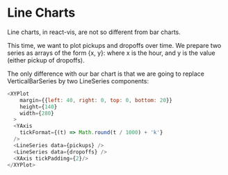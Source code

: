 <!-- INJECT:"LineCharts" -->

# Line Charts

Line charts, in react-vis, are not so different from bar charts.

This time, we want to plot pickups and dropoffs over time.
We prepare two series as arrays of the form {x, y}: where x is the hour, and y is the value (either pickup of dropoffs).

The only difference with our bar chart is that we are going to replace VerticalBarSeries by two LineSeries components:

```js
<XYPlot
    margin={{left: 40, right: 0, top: 0, bottom: 20}}
    height={140}
    width={280}
  >
  <YAxis
    tickFormat={(t) => Math.round(t / 1000) + 'k'}
  />
  <LineSeries data={pickups} />
  <LineSeries data={dropoffs} />
  <XAxis tickPadding={2}/>
</XYPlot>
```
